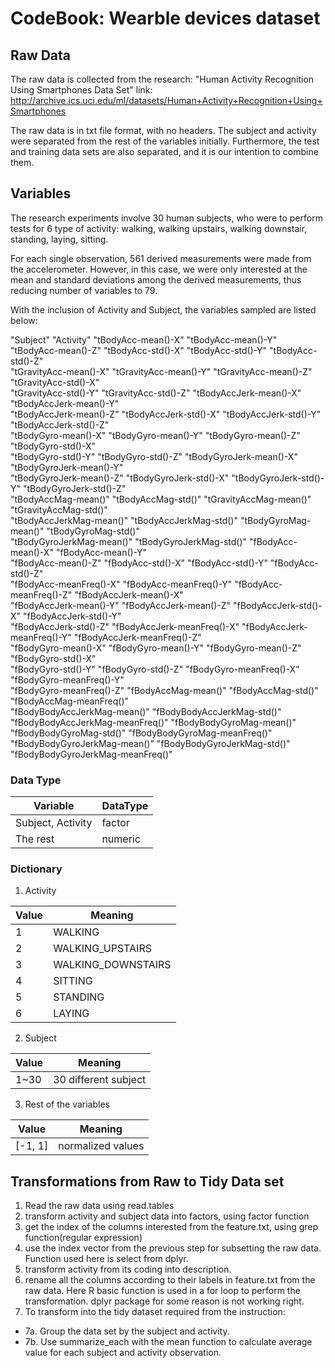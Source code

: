 # CodeBook: Wearble devices dataset

## Raw Data

The raw data is collected from the research: "Human Activity Recognition Using Smartphones Data Set"
link: http://archive.ics.uci.edu/ml/datasets/Human+Activity+Recognition+Using+Smartphones

The raw data is in txt file format, with no headers. The subject and activity were separated from the rest of the variables initially. 
Furthermore, the test and training data sets are also separated, and it is our intention to combine them. 


## Variables

The research experiments involve 30 human subjects, who were to perform tests for 6 type of activity: walking, walking upstairs, walking downstair, standing, laying, sitting. 

For each single observation, 561 derived measurements were made from the accelerometer. However, in this case, we were only interested at the mean and standard deviations among the derived measurements, thus reducing number of variables to 79. 

With the inclusion of Activity and Subject, the variables sampled are listed below:

 "Subject"                         "Activity"                        "tBodyAcc-mean()-X"               "tBodyAcc-mean()-Y"              
 "tBodyAcc-mean()-Z"               "tBodyAcc-std()-X"                "tBodyAcc-std()-Y"                "tBodyAcc-std()-Z"               
 "tGravityAcc-mean()-X"            "tGravityAcc-mean()-Y"            "tGravityAcc-mean()-Z"            "tGravityAcc-std()-X"            
 "tGravityAcc-std()-Y"             "tGravityAcc-std()-Z"             "tBodyAccJerk-mean()-X"           "tBodyAccJerk-mean()-Y"          
 "tBodyAccJerk-mean()-Z"           "tBodyAccJerk-std()-X"            "tBodyAccJerk-std()-Y"            "tBodyAccJerk-std()-Z"           
 "tBodyGyro-mean()-X"              "tBodyGyro-mean()-Y"              "tBodyGyro-mean()-Z"              "tBodyGyro-std()-X"              
 "tBodyGyro-std()-Y"               "tBodyGyro-std()-Z"               "tBodyGyroJerk-mean()-X"          "tBodyGyroJerk-mean()-Y"         
 "tBodyGyroJerk-mean()-Z"          "tBodyGyroJerk-std()-X"           "tBodyGyroJerk-std()-Y"           "tBodyGyroJerk-std()-Z"          
 "tBodyAccMag-mean()"              "tBodyAccMag-std()"               "tGravityAccMag-mean()"           "tGravityAccMag-std()"           
 "tBodyAccJerkMag-mean()"          "tBodyAccJerkMag-std()"           "tBodyGyroMag-mean()"             "tBodyGyroMag-std()"             
 "tBodyGyroJerkMag-mean()"         "tBodyGyroJerkMag-std()"          "fBodyAcc-mean()-X"               "fBodyAcc-mean()-Y"              
 "fBodyAcc-mean()-Z"               "fBodyAcc-std()-X"                "fBodyAcc-std()-Y"                "fBodyAcc-std()-Z"               
 "fBodyAcc-meanFreq()-X"           "fBodyAcc-meanFreq()-Y"           "fBodyAcc-meanFreq()-Z"           "fBodyAccJerk-mean()-X"          
 "fBodyAccJerk-mean()-Y"           "fBodyAccJerk-mean()-Z"           "fBodyAccJerk-std()-X"            "fBodyAccJerk-std()-Y"           
 "fBodyAccJerk-std()-Z"            "fBodyAccJerk-meanFreq()-X"       "fBodyAccJerk-meanFreq()-Y"       "fBodyAccJerk-meanFreq()-Z"      
 "fBodyGyro-mean()-X"              "fBodyGyro-mean()-Y"              "fBodyGyro-mean()-Z"              "fBodyGyro-std()-X"              
 "fBodyGyro-std()-Y"               "fBodyGyro-std()-Z"               "fBodyGyro-meanFreq()-X"          "fBodyGyro-meanFreq()-Y"         
 "fBodyGyro-meanFreq()-Z"          "fBodyAccMag-mean()"              "fBodyAccMag-std()"               "fBodyAccMag-meanFreq()"         
 "fBodyBodyAccJerkMag-mean()"      "fBodyBodyAccJerkMag-std()"       "fBodyBodyAccJerkMag-meanFreq()"  "fBodyBodyGyroMag-mean()"        
 "fBodyBodyGyroMag-std()"          "fBodyBodyGyroMag-meanFreq()"     "fBodyBodyGyroJerkMag-mean()"     "fBodyBodyGyroJerkMag-std()"     
 "fBodyBodyGyroJerkMag-meanFreq()"
 
### Data Type
Variable | DataType
---------|---------
Subject, Activity|factor
The rest|numeric

### Dictionary
1. Activity

Value | Meaning
------|--------
1 | WALKING
2 | WALKING_UPSTAIRS
3 | WALKING_DOWNSTAIRS
4 | SITTING
5 | STANDING
6 | LAYING

2. Subject

Value | Meaning
------|--------
1~30 | 30 different subject

3. Rest of the variables

Value | Meaning
------|--------
[-1, 1]| normalized values


## Transformations from Raw to Tidy Data set

1. Read the raw data using read.tables 
2. transform activity and subject data into factors, using factor function
3. get the index of the columns interested from the feature.txt, using grep function(regular expression)
4. use the index vector from the previous step for subsetting the raw data. Function used here is select from dplyr. 
5. transform activity from its coding into description.
6. rename all the columns according to their labels in feature.txt from the raw data. Here R basic function is used in a for loop to perform the transformation. dplyr package for some reason is not working right. 
7. To transform into the tidy dataset required from the instruction:
  * 7a. Group the data set by the subject and activity.
  * 7b. Use summarize_each with the mean function to calculate average value for each subject and activity observation. 

